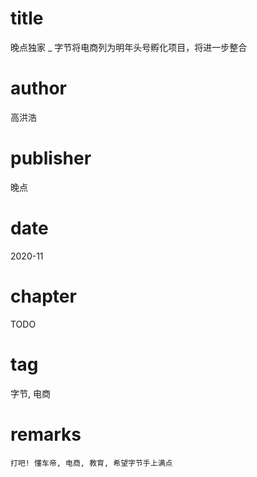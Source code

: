# title
晚点独家 _ 字节将电商列为明年头号孵化项目，将进一步整合

# author
高洪浩

# publisher
晚点

# date
2020-11

# chapter
TODO

# tag
字节, 电商

# remarks
`打吧! 懂车帝, 电商, 教育, 希望字节手上满点`
